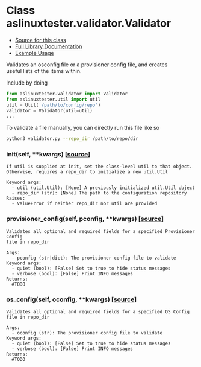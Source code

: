# Class aslinuxtester.validator.Validator  
- [Source for this class](../../aslinuxtester/validator.py)
- [Full Library Documentation](../../README.md)  
- [Example Usage](examples.md)  

Validates an osconfig file or a provisioner config file, and creates  
useful lists of the items within.  
  
Include by doing  
```python  
from aslinuxtester.validator import Validator  
from aslinuxtester.util import util  
util = Util('/path/to/config/repo')  
validator = Validator(util=util)  
...  
```  
  
To validate a file manually, you can directly run this file like so  
```bash  
python3 validator.py --repo_dir /path/to/repo/dir  
```  

### **__init__**(self, **kwargs)  [[source](../../aslinuxtester/validator.py#L31)]  
    If util is supplied at init, set the class-level util to that object.  
    Otherwise, requires a repo_dir to initialize a new util.Util  
      
    Keyword args:  
      - util (util.Util): [None] A previously initialized util.Util object  
      - repo_dir (str): [None] The path to the configuration repository  
    Raises:  
      - ValueError if neither repo_dir nor util are provided  

### **provisioner_config**(self, pconfig, **kwargs)  [[source](../../aslinuxtester/validator.py#L56)]  
    Validates all optional and required fields for a specified Provisioner Config  
    file in repo_dir  
      
    Args:  
      - pconfig (str|dict): The provisioner config file to validate  
    Keyword args:  
      - quiet (bool): [False] Set to true to hide status messages  
      - verbose (bool): [False] Print INFO messages  
    Returns:  
      #TODO  

### **os_config**(self, oconfig, **kwargs)  [[source](../../aslinuxtester/validator.py#L225)]  
    Validates all optional and required fields for a specified OS Config  
    file in repo_dir  
      
    Args:  
      - oconfig (str): The provisioner config file to validate  
    Keyword args:  
      - quiet (bool): [False] Set to true to hide status messages  
      - verbose (bool): [False] Print INFO messages  
    Returns:  
      #TODO  

